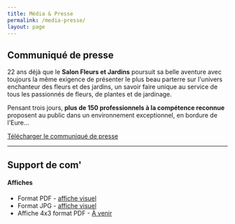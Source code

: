 ```yaml
---
title: Média & Presse
permalink: /media-presse/
layout: page
---
```


## Communiqué de presse

22 ans déjà que le **Salon Fleurs et Jardins** poursuit sa belle aventure avec toujours la même exigence de présenter le plus beau parterre sur l'univers enchanteur des fleurs et des jardins, un savoir faire unique au service de tous les passionnés de fleurs, de plantes et de jardinage.

Pensant trois jours, **plus de 150 professionnels à la compétence reconnue** proposent au public dans un environnement exceptionnel, en bordure de l'Eure...

[Télécharger le communiqué de presse](/assets/medias/dossier-de-presse-2019.pdf)

<hr>

## Support de com'

#### Affiches
- Format PDF - [affiche visuel](/assets/medias/affiche-2019.pdf)
- Format JPG - [affiche visuel](/assets/medias/affiche-2019.jpg)
- Affiche 4x3 format PDF - [À venir]()
